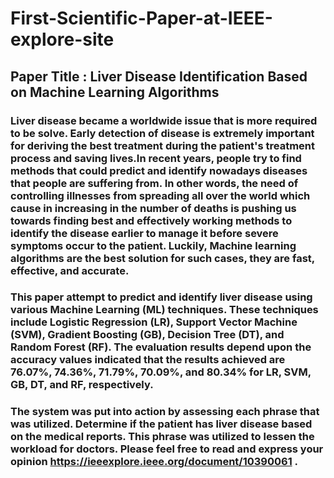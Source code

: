 # First-Scientific-Paper-at-IEEE-explore-site
## Paper Title : Liver Disease Identification Based on Machine Learning Algorithms 
### Liver disease became a worldwide issue that is more required to be solve. Early detection of disease is extremely important for deriving the best treatment during the patient's treatment process and saving lives.In recent years, people try to find methods that could predict and identify nowadays diseases that people are suffering from. In other words, the need of controlling illnesses from spreading all over the world which cause in increasing in the number of deaths is pushing us towards finding best and effectively working methods to identify the disease earlier to manage it before severe symptoms occur to the patient. Luckily, Machine learning algorithms are the best solution for such cases, they are fast, effective, and accurate.

### This paper attempt to predict and identify liver disease using various Machine Learning (ML) techniques. These techniques include Logistic Regression (LR), Support Vector Machine (SVM), Gradient Boosting (GB), Decision Tree (DT), and Random Forest (RF). The evaluation results depend upon the accuracy values indicated that the results achieved are 76.07%, 74.36%, 71.79%, 70.09%, and 80.34% for LR, SVM, GB, DT, and RF, respectively.

### The system was put into action by assessing each phrase that was utilized. Determine if the patient has liver disease based on the medical reports. This phrase was utilized to lessen the workload for doctors. Please feel free to read and express your opinion https://ieeexplore.ieee.org/document/10390061 .



